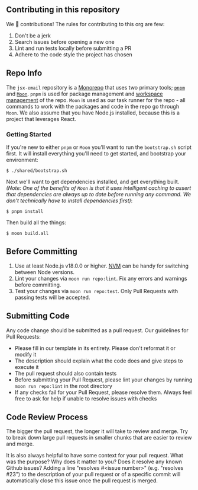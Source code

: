 ## Contributing in this repository

We 💛 contributions! The rules for contributing to this org are few:

1. Don't be a jerk
1. Search issues before opening a new one
1. Lint and run tests locally before submitting a PR
1. Adhere to the code style the project has chosen

## Repo Info

The `jsx-email` repository is a [Monorepo](https://en.wikipedia.org/wiki/Monorepo) that uses two primary tools; [`pnpm`](https://pnpm.io/) and [`Moon`](https://moonrepo.dev/). `pnpm` is used for package management and [workspace management](https://pnpm.io/workspaces) of the repo. `Moon` is used as our task runner for the repo - all commands to work with the packages and code in the repo go through `Moon`. We also assume that you have Node.js installed, because this is a project that leverages React.

### Getting Started

If you're new to either `pnpm` or `Moon` you'll want to run the `bootstrap.sh` script first. It will install everything you'll need to get started, and bootstrap your environment:

```console
$ ./shared/bootstrap.sh
```

Next we'll want to get dependencies installed, and get everything built. _(Note: One of the benefits of `Moon` is that it uses intelligent caching to assert that dependencies are always up to date before running any command. We don't technically have to install dependencies first)_:

```console
$ pnpm install
```

Then build all the things:

```console
$ moon build.all
```

## Before Committing

1. Use at least Node.js v18.0.0 or higher. [NVM](https://github.com/creationix/nvm) can be handy for switching between Node versions.
1. Lint your changes via `moon run repo:lint`. Fix any errors and warnings before committing.
1. Test your changes via `moon run repo:test`. Only Pull Requests with passing tests will be accepted.

## Submitting Code

Any code change should be submitted as a pull request. Our guidelines for Pull Requests:

- Please fill in our template in its entirety. Please don't reformat it or modify it
- The description should explain what the code does and give steps to execute it
- The pull request should also contain tests
- Before submitting your Pull Request, please lint your changes by running `moon run repo:lint` in the root directory
- If any checks fail for your Pull Request, please resolve them. Always feel free to ask for help if unable to resolve issues with checks

## Code Review Process

The bigger the pull request, the longer it will take to review and merge. Try to break down large pull requests in smaller chunks that are easier to review and merge.

It is also always helpful to have some context for your pull request. What was the purpose? Why does it matter to you? Does it resolve any known Github issues? Adding a line "resolves #&lt;issue number&gt;" (e.g. "resolves #23") to the description of your pull request or of a specific commit will automatically close this issue once the pull request is merged.
